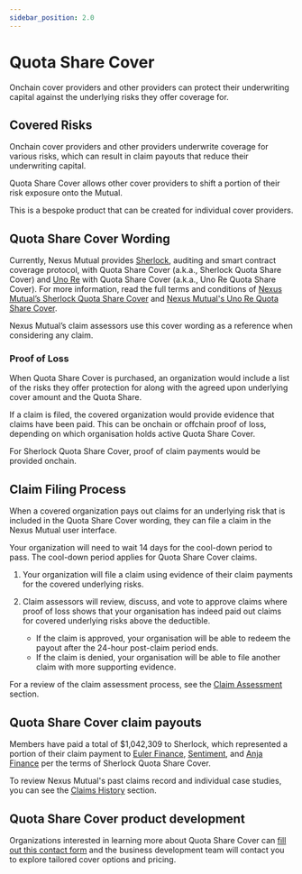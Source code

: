 ```yaml
---
sidebar_position: 2.0
---
```


# Quota Share Cover

Onchain cover providers and other providers can protect their underwriting capital against the underlying risks they offer coverage for.

## Covered Risks

Onchain cover providers and other providers underwrite coverage for various risks, which can result in claim payouts that reduce their underwriting capital.

Quota Share Cover allows other cover providers to shift a portion of their risk exposure onto the Mutual.

This is a bespoke product that can be created for individual cover providers.

## Quota Share Cover Wording

Currently, Nexus Mutual provides [Sherlock](https://www.sherlock.xyz/), auditing and smart contract coverage protocol, with Quota Share Cover (a.k.a., Sherlock Quota Share Cover) and [Uno Re](https://app.unore.io/) with Quota Share Cover (a.k.a., Uno Re Quota Share Cover). For more information, read the full terms and conditions of [Nexus Mutual’s Sherlock Quota Share Cover](https://api.nexusmutual.io/ipfs/QmQfYgbBhyC3gJMvan9gbzUaZtd4Xy4gubEYfgTFKycBDZ) and [Nexus Mutual's Uno Re Quota Share Cover](https://api.nexusmutual.io/ipfs/QmWXYjBYjdKoRw6kyUvp5gYKjj2ojPPVxNYKr1gDjMLssY).

Nexus Mutual’s claim assessors use this cover wording as a reference when considering any claim.

### Proof of Loss

When Quota Share Cover is purchased, an organization would include a list of the risks they offer protection for along with the agreed upon underlying cover amount and the Quota Share.

If a claim is filed, the covered organization would provide evidence that claims have been paid. This can be onchain or offchain proof of loss, depending on which organisation holds active Quota Share Cover.

For Sherlock Quota Share Cover, proof of claim payments would be provided onchain.

## Claim Filing Process

When a covered organization pays out claims for an underlying risk that is included in the Quota Share Cover wording, they can file a claim in the Nexus Mutual user interface.

Your organization will need to wait 14 days for the cool-down period to pass. The cool-down period applies for Quota Share Cover claims.

1. Your organization will file a claim using evidence of their claim payments for the covered underlying risks.

2. Claim assessors will review, discuss, and vote to approve claims where proof of loss shows that your organisation has indeed paid out claims for covered underlying risks above the deductible.
    * If the claim is approved, your organisation will be able to redeem the payout after the 24-hour post-claim period ends.
    * If the claim is denied, your organisation will be able to file another claim with more supporting evidence.

For a review of the claim assessment process, see the [Claim Assessment](/protocol/claims-assessment) section.

## Quota Share Cover claim payouts

Members have paid a total of $1,042,309 to Sherlock, which represented a portion of their claim payment to [Euler Finance](https://github.com/sherlock-protocol/sherlock-reports/blob/588192a19aef3180fa302e9ae10e8c29d7c7f044/coverage-agreements/Euler%20Coverage%20Agreement%20(Revised%202022.10.19).pdf), [Sentiment](https://twitter.com/sentimentxyz/status/1645512005443534849), and [Anja Finance](https://twitter.com/sherlockdefi/status/1706700594428170307) per the terms of Sherlock Quota Share Cover.

To review Nexus Mutual's past claims record and individual case studies, you can see the [Claims History](/overview/claims-history/) section.

## Quota Share Cover product development

Organizations interested in learning more about Quota Share Cover can [fill out this contact form](https://nexusmutual.io/contact) and the business development team will contact you to explore tailored cover options and pricing.
